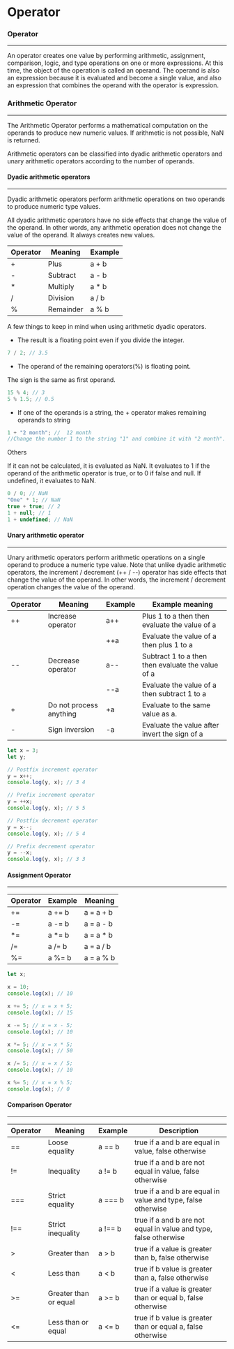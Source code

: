 # Operator

### Operator

<hr>

An operator creates one value by performing arithmetic, assignment, comparison, logic, and type operations on one or more expressions. At this time, the object of the operation is called an operand. The operand is also an expression because it is evaluated and become a single value, and also an expression that combines the operand with the operator is expression.

### Arithmetic Operator

<hr>

The Arithmetic Operator performs a mathematical computation on the operands to produce new numeric values. If arithmetic is not possible, NaN is returned.

Arithmetic operators can be classified into dyadic arithmetic operators and unary arithmetic operators according to the number of operands.

#### Dyadic arithmetic operators

<hr>

Dyadic arithmetic operators perform arithmetic operations on two operands to produce numeric type values.

All dyadic arithmetic operators have no side effects that change the value of the operand. In other words, any arithmetic operation does not change the value of the operand. It always creates new values.

| Operator | Meaning   | Example |
| -------- | --------- | ------- |
| +        | Plus      | a + b   |
| -        | Subtract  | a - b   |
| \*       | Multiply  | a \* b  |
| /        | Division  | a / b   |
| %        | Remainder | a % b   |

A few things to keep in mind when using arithmetic dyadic operators.

-   The result is a floating point even if you divide the integer.

```javascript
7 / 2; // 3.5
```

-   The operand of the remaining operators(%) is floating point.

The sign is the same as first operand.

```javascript
15 % 4; // 3
5 % 1.5; // 0.5
```

-   If one of the operands is a string, the + operator makes remaining operands to string

```javascript
1 + "2 month"; //  12 month
//Change the number 1 to the string "1" and combine it with "2 month".
```

Others

If it can not be calculated, it is evaluated as NaN. It evaluates to 1 if the operand of the arithmetic operator is true, or to 0 if false and null. If undefined, it evaluates to NaN.

```javascript
0 / 0; // NaN
"One" * 1; // NaN
true + true; // 2
1 + null; // 1
1 + undefined; // NaN
```

#### Unary arithmetic operator

<hr>

Unary arithmetic operators perform arithmetic operations on a single operand to produce a numeric type value. Note that unlike dyadic arithmetic operators, the increment / decrement (++ / --) operator has side effects that change the value of the operand. In other words, the increment / decrement operation changes the value of the operand.

| Operator | Meaning                 | Example | Example meaning                                   |
| -------- | ----------------------- | ------- | ------------------------------------------------- |
| ++       | Increase operator       | a++     | Plus 1 to a then then evaluate the value of a     |
|          |                         | ++a     | Evaluate the value of a then plus 1 to a          |
| --       | Decrease operator       | a--     | Subtract 1 to a then then evaluate the value of a |
|          |                         | --a     | Evaluate the value of a then subtract 1 to a      |
| +        | Do not process anything | +a      | Evaluate to the same value as a.                  |
| -        | Sign inversion          | -a      | Evaluate the value after invert the sign of a     |

```javascript
let x = 3;
let y;

// Postfix increment operator
y = x++;
console.log(y, x); // 3 4

// Prefix increment operator
y = ++x;
console.log(y, x); // 5 5

// Postfix decrement operator
y = x--;
console.log(y, x); // 5 4

// Prefix decrement operator
y = --x;
console.log(y, x); // 3 3
```

#### Assignment Operator

<hr>

| Operator | Example | Meaning    |
| -------- | ------- | ---------- |
| +=       | a += b  | a = a + b  |
| -=       | a -= b  | a = a - b  |
| \*=      | a \*= b | a = a \* b |
| /=       | a /= b  | a = a / b  |
| %=       | a %= b  | a = a % b  |

```javascript
let x;

x = 10;
console.log(x); // 10

x += 5; // x = x + 5;
console.log(x); // 15

x -= 5; // x = x - 5;
console.log(x); // 10

x *= 5; // x = x * 5;
console.log(x); // 50

x /= 5; // x = x / 5;
console.log(x); // 10

x %= 5; // x = x % 5;
console.log(x); // 0
```

#### Comparison Operator

<hr>

| Operator | Meaning               | Example | Description                                                      |
| -------- | --------------------- | ------- | ---------------------------------------------------------------- |
| ==       | Loose equality        | a == b  | true if a and b are equal in value, false otherwise              |
| !=       | Inequality            | a != b  | true if a and b are not equal in value, false otherwise          |
| ===      | Strict equality       | a === b | true if a and b are equal in value and type, false otherwise     |
| !==      | Strict inequality     | a !== b | true if a and b are not equal in value and type, false otherwise |
| >        | Greater than          | a > b   | true if a value is greater than b, false otherwise               |
| <        | Less than             | a < b   | true if b value is greater than a, false otherwise               |
| >=       | Greater than or equal | a >= b  | true if a value is greater than or equal b, false otherwise      |
| <=       | Less than or equal    | a <= b  | true if b value is greater than or equal a, false otherwise      |
